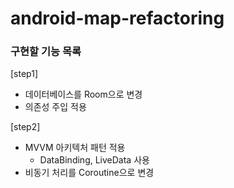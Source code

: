 # android-map-refactoring

### 구현할 기능 목록
[step1]
- 데이터베이스를 Room으로 변경
- 의존성 주입 적용


[step2]
- MVVM 아키텍처 패턴 적용
  - DataBinding, LiveData 사용
- 비동기 처리를 Coroutine으로 변경
